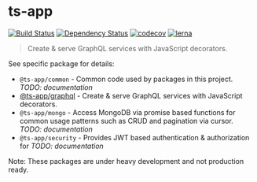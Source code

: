 # ts-app

[![Build Status](https://travis-ci.org/ts-app/ts-app.svg)](https://travis-ci.org/ts-app/ts-app)
[![Dependency Status](https://gemnasium.com/badges/github.com/ts-app/ts-app.svg)](https://gemnasium.com/github.com/ts-app/ts-app)
[![codecov](https://codecov.io/gh/ts-app/ts-app/branch/master/graph/badge.svg)](https://codecov.io/gh/ts-app/ts-app)
[![lerna](https://img.shields.io/badge/maintained%20with-lerna-cc00ff.svg)](https://lernajs.io/)

> Create & serve GraphQL services with JavaScript decorators. 

See specific package for details:

* `@ts-app/common` - Common code used by packages in this project. *TODO: documentation*
* [@ts-app/graphql](https://github.com/ts-app/ts-app/tree/master/packages/graphql) - Create & serve GraphQL services with JavaScript decorators.
* `@ts-app/mongo` - Access MongoDB via promise based functions for common usage patterns such as CRUD and pagination via cursor. *TODO: documentation*
* `@ts-app/security` - Provides JWT based authentication & authorization for *TODO: documentation*


Note: These packages are under heavy development and not production ready.
